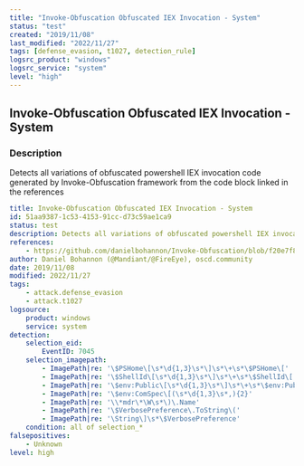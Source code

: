 ```yaml
---
title: "Invoke-Obfuscation Obfuscated IEX Invocation - System"
status: "test"
created: "2019/11/08"
last_modified: "2022/11/27"
tags: [defense_evasion, t1027, detection_rule]
logsrc_product: "windows"
logsrc_service: "system"
level: "high"
---
```


## Invoke-Obfuscation Obfuscated IEX Invocation - System

### Description

Detects all variations of obfuscated powershell IEX invocation code generated by Invoke-Obfuscation framework from the code block linked in the references

```yml
title: Invoke-Obfuscation Obfuscated IEX Invocation - System
id: 51aa9387-1c53-4153-91cc-d73c59ae1ca9
status: test
description: Detects all variations of obfuscated powershell IEX invocation code generated by Invoke-Obfuscation framework from the code block linked in the references
references:
    - https://github.com/danielbohannon/Invoke-Obfuscation/blob/f20e7f843edd0a3a7716736e9eddfa423395dd26/Out-ObfuscatedStringCommand.ps1#L873-L888
author: Daniel Bohannon (@Mandiant/@FireEye), oscd.community
date: 2019/11/08
modified: 2022/11/27
tags:
    - attack.defense_evasion
    - attack.t1027
logsource:
    product: windows
    service: system
detection:
    selection_eid:
        EventID: 7045
    selection_imagepath:
        - ImagePath|re: '\$PSHome\[\s*\d{1,3}\s*\]\s*\+\s*\$PSHome\['
        - ImagePath|re: '\$ShellId\[\s*\d{1,3}\s*\]\s*\+\s*\$ShellId\['
        - ImagePath|re: '\$env:Public\[\s*\d{1,3}\s*\]\s*\+\s*\$env:Public\['
        - ImagePath|re: '\$env:ComSpec\[(\s*\d{1,3}\s*,){2}'
        - ImagePath|re: '\\*mdr\*\W\s*\)\.Name'
        - ImagePath|re: '\$VerbosePreference\.ToString\('
        - ImagePath|re: '\String\]\s*\$VerbosePreference'
    condition: all of selection_*
falsepositives:
    - Unknown
level: high

```
